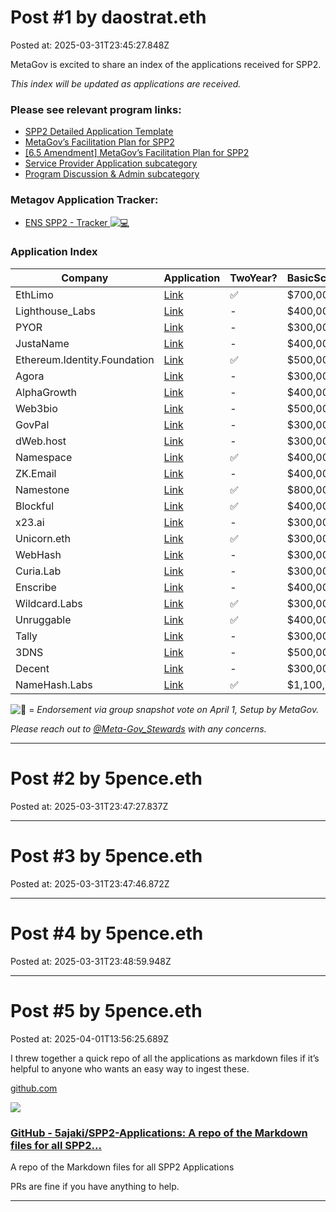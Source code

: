 # Post #1 by daostrat.eth
Posted at: 2025-03-31T23:45:27.848Z

MetaGov is excited to share an index of the applications received for SPP2.

*This index will be updated as applications are received.*

### Please see relevant program links:

* [SPP2 Detailed Application Template](https://discuss.ens.domains/t/spp2-company-detailed-application-template/20341/2)
* [MetaGov’s Facilitation Plan for SPP2](https://discuss.ens.domains/t/metagov-s-facilitation-plan-for-spp2/20340)
* [[6.5 Amendment] MetaGov’s Facilitation Plan for SPP2](https://discuss.ens.domains/t/6-5-amendment-metagovs-facilitation-plan-for-spp2/20638)
* [Service Provider Application subcategory](https://discuss.ens.domains/c/service-provider-program/service-provider-applications/76)
* [Program Discussion & Admin subcategory](https://discuss.ens.domains/c/service-provider-program/program-discussion-and-admin/78)

### Metagov Application Tracker:

* [ENS SPP2 - Tracker ![:computer:](https://discuss.ens.domains/images/emoji/twitter/computer.png?v=12 ":computer:")](https://docs.google.com/spreadsheets/d/1_eoLIvQb7cHuwVHkjfKzFoKizBEwV6IstABU-MYCCEI/edit?usp=sharing)

### Application Index

| Company | Application | TwoYear? | BasicScope | ExtendedScope | Endorsement | Video |
| --- | --- | --- | --- | --- | --- | --- |
| EthLimo | [Link](https://discuss.ens.domains/t/spp2-eth-limo-application/20369) | :white_check_mark: | $700,000 | $800,000 | :white_check_mark: | [Video](https://drive.google.com/file/d/1bCkKwA9pcxZozktxD4cAWBIni8LS3fCV/view?usp=sharing) |
| Lighthouse\_Labs | [Link](https://discuss.ens.domains/t/spp2-lighthouse-labs/20404) | - | $400,000 | $- | :large_blue_circle: | [Video](https://drive.google.com/file/d/16hiJfBZFquWWJBy91J-PNUjeqYDQC784/view?usp=sharing) |
| PYOR | [Link](https://discuss.ens.domains/t/spp2-pyor-application/20429) | - | $300,000 | $- | :large_blue_circle: | [Video](https://drive.google.com/file/d/1sYT6Jxa87ajSHhbzqin6rAC7ULA940PR/view?usp=sharing) |
| JustaName | [Link](https://discuss.ens.domains/t/spp2-justaname-application/20430) | - | $400,000 | $600,000 | :white_check_mark: | [Video](https://drive.google.com/file/d/1RUxUgQE0_152xquWYpF43TJVLhGdQY6Q/view?usp=sharing) |
| Ethereum.Identity.Foundation | [Link](https://discuss.ens.domains/t/spp2-ethereum-identity-foundation-application/20439) | :white_check_mark: | $500,000 | $700,000 | :white_check_mark: | [Video](https://drive.google.com/file/d/1IOZUNr9QyLCrfqoTUgNFr9V1MlsLuV41/view?usp=sharing) |
| Agora | [Link](https://discuss.ens.domains/t/spp2-agora-application/20443) | - | $300,000 | $400,000 | :white_check_mark: | [Video](https://www.loom.com/share/601d20f50483465f92f36160cfabe05d) |
| AlphaGrowth | [Link](https://discuss.ens.domains/t/spp2-alphagrowth-application/20451) | - | $400,000 | $800,000 | :white_check_mark: | [Video](https://drive.google.com/file/d/1C9ElKtxZD4BJJjKIywVHl0RSR2JIKXp_/view?usp=sharing) |
| Web3bio | [Link](https://discuss.ens.domains/t/spp2-web3-bio-application/20460) | - | $500,000 | $- | :white_check_mark: | [Video](https://drive.google.com/file/d/1ZLyLcOaO9hijySOMjRqJ0twlWptKdQ0g/view?usp=sharing) |
| GovPal | [Link](https://discuss.ens.domains/t/spp2-govpal-application/20459) | - | $300,000 | $- | :large_blue_circle: | [Video](https://www.youtube.com/watch?v=bw_bNeuOarM&t=1s) |
| dWeb.host | [Link](https://discuss.ens.domains/t/spp2-dweb-host-application/20435) | - | $300,000 | $400,000 | :white_check_mark: | [Video](https://www.youtube.com/watch?v=TuwGLqHhJps) |
| Namespace | [Link](https://discuss.ens.domains/t/spp2-namespace-application/20456) | :white_check_mark: | $400,000 | $600,000 | :white_check_mark: | [Video](https://www.loom.com/share/58b35446d32e41839e76ba0d64149a5d) |
| ZK.Email | [Link](https://discuss.ens.domains/t/spp2-zk-email-application/20450) | - | $400,000 | $800,000 | :white_check_mark: | [Video](https://www.loom.com/share/6644bed1eeb44993926c58772ef72dff) |
| Namestone | [Link](https://discuss.ens.domains/t/spp2-namestone-application/20462) | :white_check_mark: | $800,000 | $- | :white_check_mark: | [Video](https://www.loom.com/share/81d2e05fb86e4111846f903c77cc1a5d) |
| Blockful | [Link](https://discuss.ens.domains/t/spp2-blockful-application/20463/3) | :white_check_mark: | $400,000 | $700,000 | :white_check_mark: | [Video](https://www.youtube.com/watch?v=YghNB5nersQ) |
| x23.ai | [Link](https://discuss.ens.domains/t/spp2-x23-ai-application/20464) | - | $300,000 | $- | :white_check_mark: | [Video](https://drive.google.com/file/d/1JpIZ4ZgGBE2Xdlun-YH0ytUQy9wr8q7y/view) |
| Unicorn.eth | [Link](https://discuss.ens.domains/t/spp2-ens-accounts-powered-by-unicorn-eth/20467) | :white_check_mark: | $300,000 | $- | :white_check_mark: | [Video](https://www.loom.com/share/8ad1dc73e3a643fab6633c1a222f61cb?sid=559a879e-2f18-410a-a003-77ec51c42726) |
| WebHash | [Link](https://discuss.ens.domains/t/spp2-webhash-eth-application/20466) | - | $300,000 | $- | :white_check_mark: | [Video](https://drive.google.com/file/d/1jqfbGabOyLBdQFM0arIr9PXAItSfyhNU/view) |
| Curia.Lab | [Link](https://discuss.ens.domains/t/spp2-curia-lab-application/20470) | - | $300,000 | $- | :white_check_mark: | [Video](https://drive.google.com/file/d/1yd7eIQJAuNJ3T4avAL-ki_vuCibTfrSz/view) |
| Enscribe | [Link](https://discuss.ens.domains/t/spp2-enscribe-application/20474) | - | $400,000 | $- | :white_check_mark: | [Video](https://youtu.be/1dRxURznMw8) |
| Wildcard.Labs | [Link](https://discuss.ens.domains/t/spp2-records-xyz-by-wildcard-labs-application/20481) | :white_check_mark: | $300,000 | $400,000 | :large_blue_circle: | [Video](https://drive.google.com/file/d/1L1d3B70uilMY3EqYivxafM1NF1VVS3iG/view) |
| Unruggable | [Link](https://discuss.ens.domains/t/spp2-unruggable-application/20485) | :white_check_mark: | $400,000 | $700,000 | :white_check_mark: | [Video](https://www.youtube.com/watch?v=tpIwvKB0dqo) |
| Tally | [Link](https://discuss.ens.domains/t/spp2-tally-application/20491/2) | - | $300,000 | $- | :white_check_mark: | [Video](https://www.youtube.com/shorts/CvM3g8L_3FY) |
| 3DNS | [Link](http://discuss.ens.domains/t/spp2-3dns-inc-ens-resolver-r-d-proposal/20496) | - | $500,000 | $700,000 | :white_check_mark: | [Video](https://www.youtube.com/watch?v=RJ0HTJeCwPw) |
| Decent | [Link](https://discuss.ens.domains/t/spp2-decent-application/20497) | - | $300,000 | $- | :white_check_mark: | [Video](https://drive.google.com/file/d/1FQBXyDDe6RHv73k_AAgccl3vd3591jsz/view?usp=sharing) |
| NameHash.Labs | [Link](https://discuss.ens.domains/t/spp2-namehash-labs-application/20502/1) | :white_check_mark: | $1,100,000 | $1,300,000 | :white_check_mark: | [Video](https://www.youtube.com/watch?v=g88tCK5TECU) |

![:large_blue_circle:](https://discuss.ens.domains/images/emoji/twitter/large_blue_circle.png?v=12 ":large_blue_circle:") = *Endorsement via group snapshot vote on April 1, Setup by MetaGov.*

*Please reach out to [@Meta-Gov\_Stewards](/groups/meta-gov_stewards) with any concerns.*

---

# Post #2 by 5pence.eth
Posted at: 2025-03-31T23:47:27.837Z



---

# Post #3 by 5pence.eth
Posted at: 2025-03-31T23:47:46.872Z



---

# Post #4 by 5pence.eth
Posted at: 2025-03-31T23:48:59.948Z



---

# Post #5 by 5pence.eth
Posted at: 2025-04-01T13:56:25.689Z

I threw together a quick repo of all the applications as markdown files if it’s helpful to anyone who wants an easy way to ingest these.

[github.com](https://github.com/5ajaki/SPP2-Applications)

![](https://discuss.ens.domains/uploads/db9688/optimized/2X/d/d7a3e7ef5af2b50dea8a3a202921219ef6344659_2_690x344.png)
### [GitHub - 5ajaki/SPP2-Applications: A repo of the Markdown files for all SPP2...](https://github.com/5ajaki/SPP2-Applications)

A repo of the Markdown files for all SPP2 Applications

PRs are fine if you have anything to help.

---

